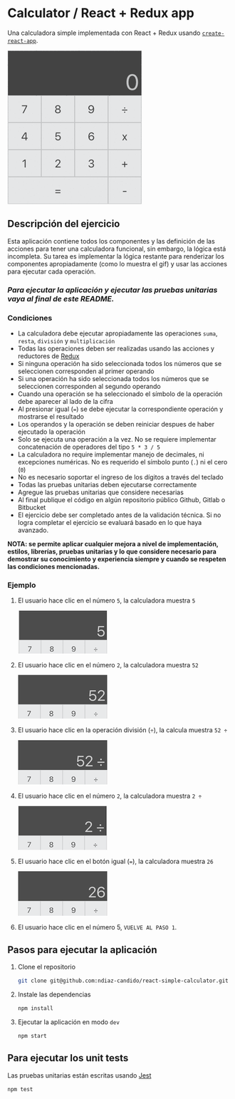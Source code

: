 # Calculator / React + Redux app

Una calculadora simple implementada con React + Redux usando [`create-react-app`](https://github.com/facebook/create-react-app).

![](images/calculator.gif)


## Descripción del ejercicio
Esta aplicación contiene todos los componentes y las definición de las acciones para tener una calculadora funcional, sin embargo, la lógica está incompleta. Su tarea es implementar la lógica restante para renderizar los componentes apropiadamente (como lo muestra el gif) y usar las acciones para ejecutar cada operación.

### ***Para ejecutar la aplicación y ejecutar las pruebas unitarias vaya al final de este README.***

### Condiciones

- La calculadora debe ejecutar apropiadamente las operaciones `suma`, `resta`, `división` y `multiplicación`
- Todas las operaciones deben ser realizadas usando las acciones y reductores de [Redux](https://es.redux.js.org/)
- Si ninguna operación ha sido seleccionada todos los números que se seleccionen corresponden al primer operando
- Si una operación ha sido seleccionada todos los números que se seleccionen corresponden al segundo operando
- Cuando una operación se ha seleccionado el símbolo de la operación debe aparecer al lado de la cifra
- Al presionar igual (`=`) se debe ejecutar la correspondiente operación y mostrarse el resultado
- Los operandos y la operación se deben reiniciar despues de haber ejecutado la operación
- Solo se ejecuta una operación a la vez. No se requiere implementar concatenación de operadores del tipo `5 * 3 / 5`
- La calculadora no require implementar manejo de decimales, ni excepciones numéricas. No es requerido el símbolo punto (`.`) ni el cero (`0`)
- No es necesario soportar el ingreso de los dígitos a través del teclado
- Todas las pruebas unitarias deben ejecutarse correctamente
- Agregue las pruebas unitarias que considere necesarias
- Al final publique el código en algún repositorio público Github, Gitlab o Bitbucket
- El ejercicio debe ser completado antes de la validación técnica. Si no logra completar el ejercicio se evaluará basado en lo que haya avanzado.

**NOTA: se permite aplicar cualquier mejora a nivel de implementación, estilos, librerías, pruebas unitarias y lo que considere necesario para demostrar su conocimiento y experiencia siempre y cuando se respeten las condiciones mencionadas.**

### Ejemplo

1. El usuario hace clic en el número `5`, la calculadora muestra `5`

    ![](images/paso1.png)

2. El usuario hace clic en el número `2`, la calculadora muestra `52`

    ![](images/paso2.png)

3. El usuario hace clic en la operación división (`÷`), la calcula muestra `52 ÷`

    ![](images/paso3.png)

4. El usuario hace clic en el número `2`, la calculadora muestra `2 ÷`

    ![](images/paso4.png)

5. El usuario hace clic en el botón igual (`=`), la calculadora muestra `26`

    ![](images/paso5.png)

6. El usuario hace clic en el número 5, `VUELVE AL PASO 1`.

## Pasos para ejecutar la aplicación

  1. Clone el repositorio

      ```bash
      git clone git@github.com:ndiaz-candido/react-simple-calculator.git
      ```

  2. Instale las dependencias

      ```bash
      npm install
      ```

  3. Ejecutar la aplicación en modo `dev`

      ```bash
      npm start
      ```

## Para ejecutar los unit tests

Las pruebas unitarias están escritas usando [Jest](https://jestjs.io/en/)

```bash
npm test
```
